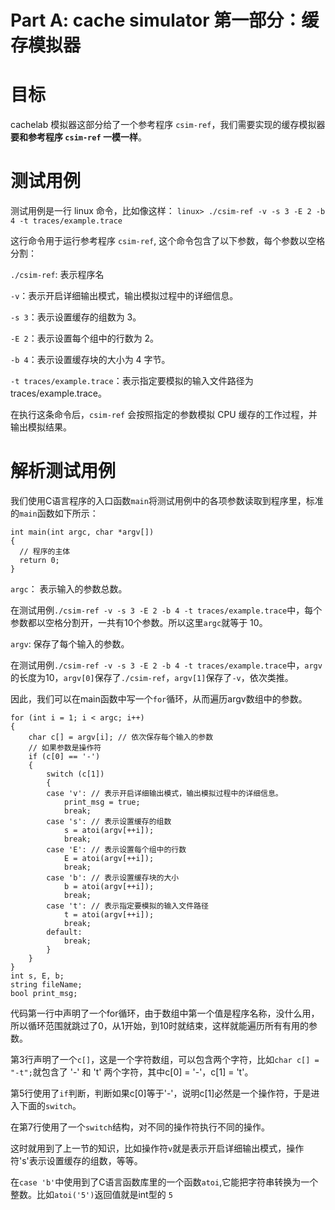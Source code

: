 # Part A: cache simulator 第一部分：缓存模拟器
# 目标
cachelab 模拟器这部分给了一个参考程序 `csim-ref`，我们需要实现的缓存模拟器**要和参考程序 `csim-ref` 一模一样**。
# 测试用例
测试用例是一行 linux 命令，比如像这样：
`linux> ./csim-ref -v -s 3 -E 2 -b 4 -t traces/example.trace`

这行命令用于运行参考程序 `csim-ref`, 这个命令包含了以下参数，每个参数以空格分割：

`./csim-ref`: 表示程序名

`-v`：表示开启详细输出模式，输出模拟过程中的详细信息。

`-s 3`：表示设置缓存的组数为 3。

`-E 2`：表示设置每个组中的行数为 2。

`-b 4`：表示设置缓存块的大小为 4 字节。

`-t traces/example.trace`：表示指定要模拟的输入文件路径为 traces/example.trace。

在执行这条命令后，`csim-ref` 会按照指定的参数模拟 CPU 缓存的工作过程，并输出模拟结果。

# 解析测试用例
我们使用C语言程序的入口函数`main`将测试用例中的各项参数读取到程序里，标准的`main`函数如下所示：
```
int main(int argc, char *argv[])
{
  // 程序的主体
  return 0;
}
```
`argc`： 表示输入的参数总数。

在测试用例`./csim-ref -v -s 3 -E 2 -b 4 -t traces/example.trace`中，每个参数都以空格分割开，一共有10个参数。所以这里`argc`就等于 10。

`argv`: 保存了每个输入的参数。

在测试用例`./csim-ref -v -s 3 -E 2 -b 4 -t traces/example.trace`中，`argv`的长度为10，`argv[0]`保存了`./csim-ref`，`argv[1]`保存了`-v`，依次类推。

因此，我们可以在main函数中写一个`for`循环，从而遍历argv数组中的参数。

```
for (int i = 1; i < argc; i++)
{
    char c[] = argv[i]; // 依次保存每个输入的参数
    // 如果参数是操作符
    if (c[0] == '-')
    {
        switch (c[1])
        {
        case 'v': // 表示开启详细输出模式，输出模拟过程中的详细信息。
            print_msg = true;
            break;
        case 's': // 表示设置缓存的组数
            s = atoi(argv[++i]);
            break;
        case 'E': // 表示设置每个组中的行数
            E = atoi(argv[++i]);
            break;
        case 'b': // 表示设置缓存块的大小
            b = atoi(argv[++i]);
            break;
        case 't': // 表示指定要模拟的输入文件路径
            t = atoi(argv[++i]);
            break;
        default:
            break;
        }
    }
}
int s, E, b;
string fileName;
bool print_msg;
```
代码第一行中声明了一个for循环，由于数组中第一个值是程序名称，没什么用，所以循环范围就跳过了0，从1开始，到10时就结束，这样就能遍历所有有用的参数。

第3行声明了一个`c[]`，这是一个字符数组，可以包含两个字符，比如`char c[] = "-t";`就包含了 '-' 和 't' 两个字符，其中c[0] = '-'，c[1] = 't'。

第5行使用了`if`判断，判断如果c[0]等于'-'，说明c[1]必然是一个操作符，于是进入下面的`switch`。

在第7行使用了一个`switch`结构，对不同的操作符执行不同的操作。

这时就用到了上一节的知识，比如操作符`v`就是表示开启详细输出模式，操作符's'表示设置缓存的组数，等等。

在`case 'b'`中使用到了C语言函数库里的一个函数`atoi`,它能把字符串转换为一个整数。比如`atoi('5')`返回值就是int型的 `5`
